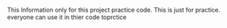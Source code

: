 This Information only for this project practice code. 
This is just for practice.
everyone can use it in thier code toprctice